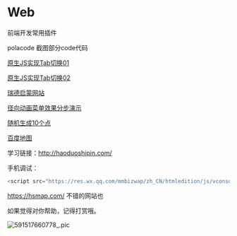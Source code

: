 # Web

前端开发常用插件

polacode  截图部分code代码

[原生JS实现Tab切换01](https://zuobaiquan.github.io/javascript/%E5%8E%9F%E7%94%9Fjs%E5%AE%9E%E7%8E%B0tab%E5%88%87%E6%8D%A2/Tab-%E8%87%AA%E5%8A%A8%E5%88%87%E6%8D%A201/index.html) 

[原生JS实现Tab切换02](https://zuobaiquan.github.io/javascript/%E5%8E%9F%E7%94%9Fjs%E5%AE%9E%E7%8E%B0tab%E5%88%87%E6%8D%A2/Tab-%E8%87%AA%E5%8A%A8%E5%88%87%E6%8D%A202/index.html)

[瑞德启蒙网站](https://zuobaiquan.github.io/javascript/web_01/index.html)

[径向动画菜单效果分步演示](https://zuobaiquan.github.io/javascript/web_02/index.html)

[随机生成10个点](https://zuobaiquan.github.io/javascript/snack/index.html)

[百度地图](https://zuobaiquan.github.io/javascript/js%E7%99%BE%E5%BA%A6%E5%9C%B0%E5%9B%BE.html)

学习链接：http://haoduoshipin.com/

手机调试：

```javascript
<script src="https://res.wx.qq.com/mmbizwap/zh_CN/htmledition/js/vconsole/2.5.1/vconsole.min.js"></script>
```

https://hsmap.com/
不错的网站也

如果觉得对你帮助，记得打赏哦。

![591517660778_.pic](https://zuobaiquan.github.io/blogImg/202011/pay1.png)


